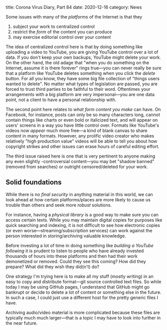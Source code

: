 title: Corona Virus Diary, Part 84
date: 2020-12-16
category: News

Some issues with many of the *platforms* of the Internet is that they

1. subject your work to centralized control 
2. restrict the *form* of the content you can produce
3. may exercise editorial control over your content

The idea of centralized control here is that by doing something like
uploading a video to YouTube, you are giving YouTube control over a
lot of data. If you don't keep your own backups, YouTube might delete
your work. On the other hand, the old adage that "when you do
something on the Internet, assume it is there forever" rings
true&mdash;you can never really be sure that a platform like YouTube
deletes something when you click the *delete* button. For all you
know, they have some big file collection of "things users wanted to
delete". No matter what types of legislation are passed, you are
forced to trust third parties to be faithful to their word. Oftentimes
your arrangements with a big platform are very impersonal&mdash;you
are one data point, not a client to have a personal relationship with.

The second point here relates to *what form content you make* can
have. On Facebook, for instance, posts can only be so many characters
long, cannot contain things like charts or even bold or italicized
text, and will appear on users' screens in a way you have little
control over. Formats like YouTube's videos now *appear* much more
free&mdash;a kind of blank canvas to share content in many formats.
However, any prolific video creator who makes relatively "high
production value" videos will be able to tell you about how copyright
strikes and other issues can erase hours of careful editing effort.

The third issue raised here is one that is very pertinent to anyone
making any even slightly -controversial content&mdash;you may bet
"shadow banned" (removed from searches) or outright censored/deleted
for your work.

Solid foundations
-----------------

While there is no *final security* in anything material in this world,
we can look ahead at how certain platforms/places are more likely to
cause us trouble than others and seek more *robust* solutions.

For instance, having a *physical library* is a good way to make sure
you can access certain texts. While you may maintain digital copies
for purposes like quick searching and indexing, it is not difficult to
see how electronic copies (or even worse&mdash;streaming/subscription
services) can work against the person interested in storing/archiving
valuable knowledge.

Before investing a lot of time in doing something like *building a
YouTube following* it is prudent to listen to people who have already
invested thousands of hours into these platforms and then had their
work demonetized or removed. Could they see this coming? How did they
prepare? What did they wish they did(n't) do?

One strategy I'm trying here is to make all my stuff (mostly writing)
in an easy to copy and distribute format&mdash;git source controlled
text files. So while today I may be using GitHub pages, I understand
that GitHub might go bankrupt or decide to delete a lot of content or
something else in the future. In such a case, I could just use a
different host for the pretty generic files I have.

Archiving audio/video material is more complicated because these files
are typically much much larger&mdash;that is a topic I may have to
look into further in the near future.

